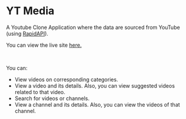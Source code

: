 # YT Media

A Youtube Clone Application where the data are sourced from YouTube (using [RapidAPI](https://rapidapi.com/hub)). 

You can view the live site [here.](https://yt-media-watch.vercel.app/)

<br />

You can:

* View videos on corresponding categories.
* View a video and its details. Also, you can view suggested videos related to that video. 
* Search for videos or channels.
* View a channel and its details. Also, you can view the videos of that channel. 

